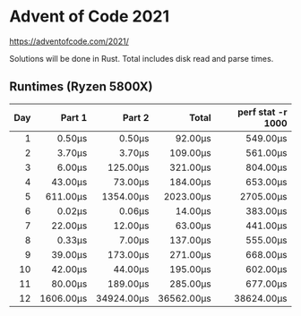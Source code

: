 # Advent of Code 2021

https://adventofcode.com/2021/

Solutions will be done in Rust. Total includes disk read and parse times.

## Runtimes (Ryzen 5800X)

|  Day |    Part 1 |     Part 2 |      Total | perf stat -r 1000 |
| ---: | --------: | ---------: | ---------: | ----------------: |
|    1 |    0.50µs |     0.50µs |    92.00µs |          549.00µs |
|    2 |    3.70µs |     3.70µs |   109.00µs |          561.00µs |
|    3 |    6.00µs |   125.00µs |   321.00µs |          804.00µs |
|    4 |   43.00µs |    73.00µs |   184.00µs |          653.00µs |
|    5 |  611.00µs |  1354.00µs |  2023.00µs |         2705.00µs |
|    6 |    0.02µs |     0.06µs |    14.00µs |          383.00µs |
|    7 |   22.00µs |    12.00µs |    63.00µs |          441.00µs |
|    8 |    0.33µs |     7.00µs |   137.00µs |          555.00µs |
|    9 |   39.00µs |   173.00µs |   271.00µs |          668.00µs |
|   10 |   42.00µs |    44.00µs |   195.00µs |          602.00µs |
|   11 |   80.00µs |   189.00µs |   285.00µs |          677.00µs |
|   12 | 1606.00µs | 34924.00µs | 36562.00µs |        38624.00µs |